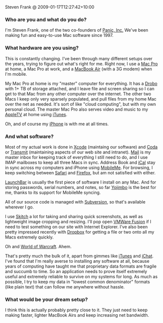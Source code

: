 Steven Frank @ 2009-01-17T12:27:42+10:00

### Who are you and what do you do?

I'm Steven Frank, one of the two co-founders of [Panic, Inc.](http://www.panic.com/ "They make awesome Mac software.") We've been making fun and easy-to-use Mac software since 1997.

### What hardware are you using?

This is constantly changing. I've been through many different setups over the years, trying to figure out what's right for me. Right now, I use a [Mac Pro][mac-pro] at home, a Mac Pro at work, and a [MacBook Air][macbook-air] (with a 3G modem) when I'm mobile.

My Mac Pro at home is my "master" computer for everything. It has a [Drobo][] with 1+ TB of storage attached, and I leave file and screen sharing so I can get to that Mac from any other computer over the internet. The other two Macs I keep only very sparsely populated, and pull files from my home Mac over the net as needed. It's sort of like "cloud computing", but with my own personal cloud. The master Mac Pro also serves video and music to my [AppleTV][apple-tv] at home using [iTunes][itunes].

Oh, and of course my [iPhone][] is with me at all times.

### And what software?

Most of my actual work is done in [Xcode][] (maintaing our software) and [Coda][] or [Transmit][] (maintaining aspects of our web site and intranet). [Mail][] is my master inbox for keeping track of everything I still need to do, and I use IMAP mailboxes to keep all three Macs in sync. Address Book and [iCal][] stay in sync across my computers and iPhone using [MobileMe][mobile-me]. For browsing, I keep switching between [Safari][] and [Firefox][], but am not satisfied with either.

[LaunchBar][] is usually the first piece of software I install on any Mac. And for storing passwords, serial numbers, and notes, so far [Yojimbo][] is the best for me, thanks to its support for MobileMe syncing.

All of our source code is managed with [Subversion][], so that's available wherever I go.

I use [Skitch][] a lot for taking and sharing quick screenshots, as well as lightweight image cropping and resizing. I'll pop open [VMWare Fusion][fusion] if I need to test something on our site with Internet Explorer. I've also been pretty impressed recently with [Dropbox][] for getting a file or two onto all my Macs extremely quickly.

Oh and [World of Warcraft][wow]. Ahem.

That's pretty much the bulk of it, apart from gimmes like [iTunes][] and [iChat][]. I've found that I'm really averse to installing any software at all, because years of computing have taught me that proprietary data formats are fragile and succumb to time. So an application needs to prove itself extremely useful and extremely reliable to survive on my systems for long. As much as possible, I try to keep my data in "lowest common denominator" formats (like plain text) that can follow me anywhere without hassle.

### What would be your dream setup?

I think this is actually probably pretty close to it. They just need to keep making faster, lighter MacBook Airs and keep increasing net bandwidth.

[mac-pro]: http://www.apple.com/macpro/ "The Intel-based Mac tower computer."
[macbook-air]: http://www.apple.com/macbookair/ "The super-thin Intel-based Mac laptop."
[drobo]: http://drobo.com/Products/drobo.html "A nice hardware-based backup system."
[apple-tv]: http://www.apple.com/appletv/ "The media station device."
[itunes]: http://www.apple.com/itunes/ "The infamous jukebox application."
[iphone]: http://www.apple.com/iphone/ "C'mon, you know what this is."
[xcode]: http://developer.apple.com/technology/tools.html "An IDE for Mac developers."
[coda]: http://panic.com/coda/ "A single-window HTML/web tool."
[transmit]: http://panic.com/transmit/ "An FTP/SFTP client for the Mac."
[mail]: http://www.apple.com/macosx/features/mail.html "The default Mac OS X mail client."
[ical]: http://www.apple.com/macosx/features/300.html#ical "Calendaring software included with Mac OS X."
[mobile-me]: http://www.me.com/ "An online 'cloud' service (mail, calendar, etc)."
[safari]: http://www.apple.com/safari/ "A fast web browser."
[firefox]: http://mozilla.com/firefox/ "The very popular open source web browser."
[launchbar]: http://obdev.at/products/launchbar/ "An application launcher and data manager for the Mac."
[yojimbo]: http://barebones.com/products/Yojimbo/ "Data 'bucket' software for the Mac."
[subversion]: http://subversion.tigris.org/ "A popular version control system."
[skitch]: http://skitch.com/ "An always-on image editor for the Mac."
[fusion]: http://vmware.com/products/fusion/ "A PC emulator for the Mac."
[dropbox]: http://getdropbox.com/ "Online syncing and storage."
[wow]: http://www.worldofwarcraft.com/ "A slightly popular fantasy MMORPG."
[itunes]: http://www.apple.com/itunes/ "The infamous jukebox application."
[ichat]: http://www.apple.com/macosx/features/ichat.html "An AIM/Jabber client included with Mac OS X."
